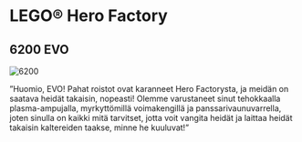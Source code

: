 # LEGO® Hero Factory

## 6200 EVO

![6200](https://www.lego.com/cdn/product-assets/product.img.pri/6200_prod.jpg)

”Huomio, EVO! Pahat roistot ovat karanneet Hero Factorysta, ja meidän on saatava heidät takaisin, nopeasti! Olemme varustaneet sinut tehokkaalla plasma-ampujalla, myrkyttömillä voimakengillä ja panssarivaunuvarrella, joten sinulla on kaikki mitä tarvitset, jotta voit vangita heidät ja laittaa heidät takaisin kaltereiden taakse, minne he kuuluvat!”